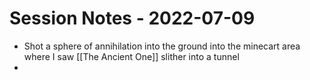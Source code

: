 # Session Notes - 2022-07-09

* Shot a sphere of annihilation into the ground into the minecart area where I saw [[The Ancient One]] slither into a tunnel
* 